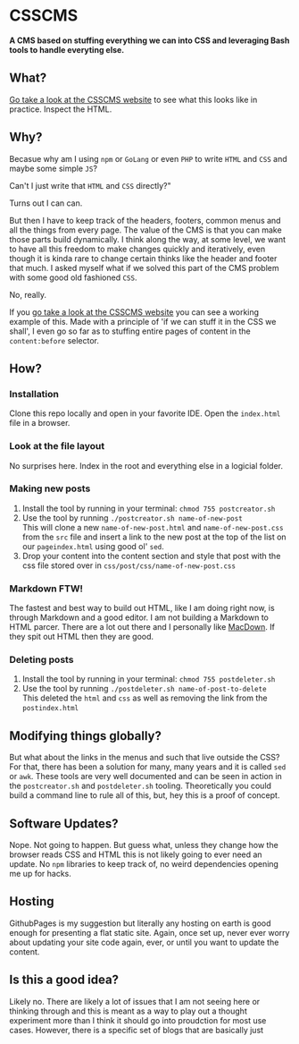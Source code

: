 # CSSCMS
<b>A CMS based on stuffing everything we can into CSS and leveraging Bash tools to handle everyting else.</b>

## What?

[Go take a look at the CSSCMS website](https://csscms.club) to see what this looks like in practice. Inspect the HTML. 


## Why? 

Becasue why am I using `npm` or `GoLang` or even `PHP` to write `HTML` and `CSS` and maybe some simple `JS`? 

Can't I just write that `HTML` and `CSS` directly?" 

Turns out I can can. 

But then I have to keep track of the headers, footers, common menus and all the things from every page. The value of the CMS is that you can make those parts build dynamically. I think along the way, at some level, we want to have all this freedom to make changes quickly and iteratively, even though it is kinda rare to change certain thinks like the header and footer that much. I asked myself what if we solved this part of the CMS problem with some good old fashioned `CSS`. 

No, really. 

If you [go take a look at the CSSCMS website](https://csscms.club) you can see a working example of this. Made with a principle of 'if we can stuff it in the CSS we shall', I even go so far as to stuffing entire pages of content in the `content:before` selector. 

## How?

### Installation

Clone this repo locally and open in your favorite IDE. 
Open the `index.html` file in a browser. 

### Look at the file layout

No surprises here.  Index in the root and everything else in a logicial folder.

### Making new posts

1. Install the tool by running in your terminal: `chmod 755 postcreator.sh` 
2. Use the tool by running `./postcreator.sh name-of-new-post` <br>
This will clone a new `name-of-new-post.html` and `name-of-new-post.css` from the `src` file and insert a link to the new post at the top of the list on our `pageindex.html` using good ol' `sed`. 
3. Drop your content into the content section and style that post with the css file stored over in `css/post/css/name-of-new-post.css`

### Markdown FTW! 

The fastest and best way to build out HTML, like I am doing right now, is through Markdown and a good editor. I am not building a Markdown to HTML parcer. There are a lot out there and I personally like [MacDown](https://macdown.uranusjr.com/). If they spit out HTML then they are good.  

### Deleting posts

1. Install the tool by running in your terminal: `chmod 755 postdeleter.sh`
2. Use the tool by running `./postdeleter.sh name-of-post-to-delete` <br>
This deleted the `html` and `css` as well as removing the link from the `postindex.html`

## Modifying things globally?

But what about the links in the menus and such that live outside the CSS? For that, there has been a solution for many, many years and it is called `sed` or `awk`. These tools are very well documented and can be seen in action in the `postcreator.sh` and `postdeleter.sh` tooling.  Theoretically you could build a command line to rule all of this, but, hey this is a proof of concept.  


## Software Updates?

Nope. Not going to happen. But guess what, unless they change how the browser reads CSS and HTML this is not likely going to ever need an update. No `npm` libraries to keep track of, no weird dependencies opening me up for hacks. 

## Hosting

GithubPages is my suggestion but literally any hosting on earth is good enough for presenting a flat static site.  Again, once set up, never ever worry about updating your site code again, ever, or until you want to update the content.  

## Is this a good idea?

Likely no. There are likely a lot of issues that I am not seeing here or thinking through and this is meant as a way to play out a thought experiment more than I think it should go into proudction for most use cases. However, there is a specific set of blogs that are basically just 
